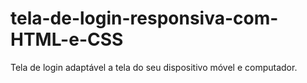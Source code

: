 # tela-de-login-responsiva-com-HTML-e-CSS
 Tela de login adaptável a tela do seu dispositivo móvel e computador.
